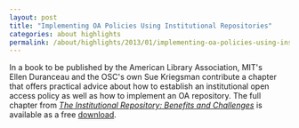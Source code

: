 ```yaml
---
layout: post
title: "Implementing OA Policies Using Institutional Repositories"
categories: about highlights
permalink: /about/highlights/2013/01/implementing-oa-policies-using-institutional-repositories/index.html
---
```

<p>In a book to be published by the American Library Association, MIT's Ellen&nbsp;Duranceau and the OSC's own&nbsp;Sue Kriegsman contribute a chapter that offers practical advice about&nbsp;how to establish an institutional open access policy as well as how to implement an OA repository. The full chapter from <em><a href="http://www.ala.org/alcts/resources/papers/irs#5" target="_blank">The Institutional Repository: Benefits and Challenges</a></em> is available as a free <a href="http://www.ala.org/alcts/sites/ala.org.alcts/files/content/resources/papers/ir_ch05_.pdf" target="_blank">download</a>.</p>